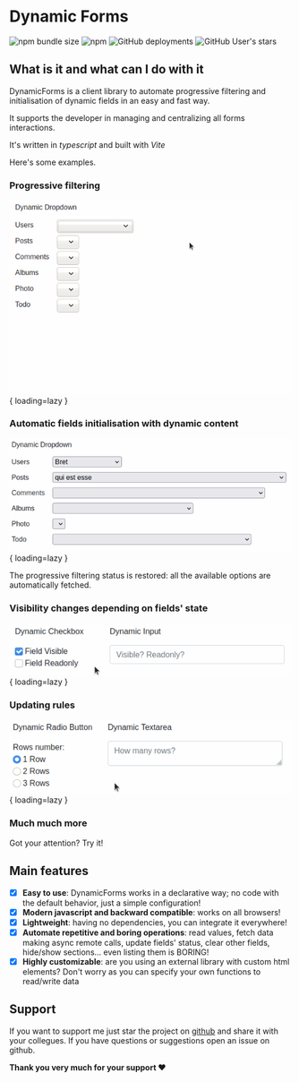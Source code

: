 # Dynamic Forms
![npm bundle size](https://img.shields.io/bundlephobia/min/@simomosi/dynamic-forms)
![npm](https://img.shields.io/npm/v/@simomosi/dynamic-forms)
![GitHub deployments](https://img.shields.io/github/deployments/simomosi/dynamic-forms/github-pages)
![GitHub User's stars](https://img.shields.io/github/stars/simomosi?style=social)

## What is it and what can I do with it
DynamicForms is a client library to automate progressive filtering and initialisation of dynamic fields in an easy and fast way.

It supports the developer in managing and centralizing all forms interactions.

It's written in *typescript* and built with *Vite*

Here's some examples.

### Progressive filtering

![Dynamic Select example gif](./imgs/dynamic-select.gif){ loading=lazy }

### Automatic fields initialisation with dynamic content

![Dynamic Form initialisation gif](./imgs/initialisation.gif){ loading=lazy }

The progressive filtering status is restored: all the available options are automatically fetched.

### Visibility changes depending on fields' state

![Dynamic Checkbox example gif](./imgs/dynamic-checkbox.gif){ loading=lazy }

### Updating rules

![Dynamic Radio example gif](./imgs/dynamic-radio.gif){ loading=lazy }

### Much much more
Got your attention? Try it!

## Main features
- [x] **Easy to use**: DynamicForms works in a declarative way; no code with the default behavior, just a simple configuration!
- [x] **Modern javascript and backward compatible**: works on all browsers!
- [x] **Lightweight**: having no dependencies, you can integrate it everywhere!
- [x] **Automate repetitive and boring operations**: read values, fetch data making async remote calls, update fields' status, clear other fields, hide/show sections... even listing them is BORING!
- [x] **Highly customizable**: are you using an external library with custom html elements? Don't worry as you can specify your own functions to read/write data

## Support
If you want to support me just star the project on [github](https://github.com/simomosi/dynamic-forms) and share it with your collegues. If you have questions or suggestions open an issue on github.

**Thank you very much for your support ❤**
